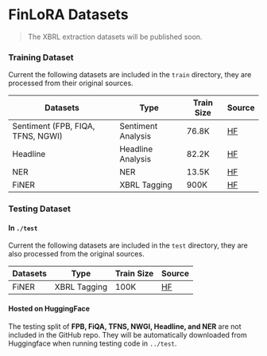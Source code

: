 # FinLoRA Datasets

> The XBRL extraction datasets will be published soon.


### Training Dataset

Current the following datasets are included in the `train` directory, they are processed from their original
sources.

| Datasets                          | Type               | Train Size | Source                                                              |
|-----------------------------------|--------------------|------------|---------------------------------------------------------------------|
| Sentiment (FPB, FIQA, TFNS, NGWI) | Sentiment Analysis | 76.8K      | [HF](https://huggingface.co/datasets/FinGPT/fingpt-sentiment-train) |
| Headline                          | Headline Analysis  | 82.2K      | [HF](https://huggingface.co/datasets/FinGPT/fingpt-headline-cls)    |
| NER                               | NER                | 13.5K      | [HF](https://huggingface.co/datasets/FinGPT/fingpt-ner-cls)         |
| FiNER                             | XBRL Tagging       | 900K       | [HF](https://huggingface.co/datasets/nlpaueb/finer-139?row=16)      |

### Testing Dataset

#### In `./test`

Current the following datasets are included in the `test` directory, they are also processed from the original
sources.

| Datasets | Type         | Train Size | Source                                                         |
|----------|--------------|------------|----------------------------------------------------------------|
| FiNER    | XBRL Tagging | 100K       | [HF](https://huggingface.co/datasets/nlpaueb/finer-139?row=16) |

#### Hosted on HuggingFace

The testing split of **FPB, FiQA, TFNS, NWGI, Headline, and NER** are not included in the GitHub repo. They will be
automatically downloaded from Huggingface when running testing code in `../test`.

